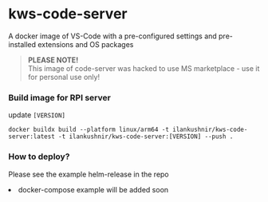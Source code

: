 # kws-code-server
A docker image of VS-Code with a pre-configured settings and pre-installed extensions and OS packages
> <b>PLEASE NOTE!</b>
> <br /> This image of code-server was hacked to use MS marketplace - use it for personal use only!


### Build image for RPI server
update `[VERSION]`
```
docker buildx build --platform linux/arm64 -t ilankushnir/kws-code-server:latest -t ilankushnir/kws-code-server:[VERSION] --push .
```

### How to deploy?
Please see the example helm-release in the repo
<li>docker-compose example will be added soon</li>
